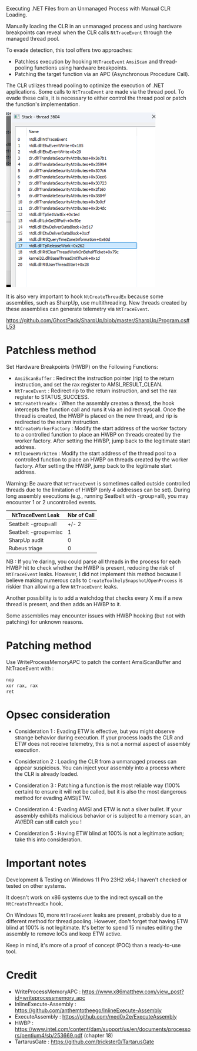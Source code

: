
Executing .NET Files from an Unmanaged Process with Manual CLR Loading.

Manually loading the CLR in an unmanaged process and using hardware breakpoints can reveal when the CLR calls ```NtTraceEvent``` through the managed thread pool.

To evade detection, this tool offers two approaches:

- Patchless execution by hooking ```NtTraceEvent``` ```AmsiScan``` and thread-pooling functions using hardware breakpoints.
- Patching the target function via an APC (Asynchronous Procedure Call).

The CLR utilizes thread pooling to optimize the execution of .NET applications. Some calls to ```NtTraceEvent``` are made via the thread pool. 
To evade these calls, it is necessary to either control the thread pool or patch the function's implementation.

![image info](./img/img1.png)

It is also very important to hook ```NtCreateThreadEx``` because some assemblies, such as SharpUp, use multithreading. New threads created by these assemblies can generate telemetry via ```NtTraceEvent```.

https://github.com/GhostPack/SharpUp/blob/master/SharpUp/Program.cs#L53

# Patchless method

Set Hardware Breakpoints (HWBP) on the Following Functions:

- ```AmsiScanBuffer``` : Redirect the instruction pointer (rip) to the return instruction, and set the rax register to AMSI_RESULT_CLEAN.
- ```NtTraceEvent``` : Redirect rip to the return instruction, and set the rax register to STATUS_SUCCESS.
- ```NtCreateThreadEx``` : When the assembly creates a thread, the hook intercepts the function call and runs it via an indirect syscall. Once the thread is created, the HWBP is placed on the new thread, and rip is redirected to the return instruction.
- ```NtCreateWorkerFactory``` : Modify the start address of the worker factory to a controlled function to place an HWBP on threads created by the worker factory. After setting the HWBP, jump back to the legitimate start address.
- ```RtlQueueWorkItem``` : Modify the start address of the thread pool to a controlled function to place an HWBP on threads created by the worker factory. After setting the HWBP, jump back to the legitimate start address.

Warning: 
Be aware that ```NtTraceEvent``` is sometimes called outside controlled threads due to the limitation of HWBP (only 4 addresses can be set). During long assembly executions (e.g., running Seatbelt with -group=all), you may encounter 1 or 2 uncontrolled events.

| NtTraceEvent Leak            | Nbr of Call |
|------------------------------|-------------|
| Seatbelt -group=all          | +/- 2       |
| Seatbelt -group=misc         | 1           |
| SharpUp audit                | 0           |
| Rubeus triage                | 0           |

NB : If you're daring, you could parse all threads in the process for each HWBP hit to check whether the HWBP is present, reducing the risk of ```NtTraceEvent``` leaks. However, I did not implement this method because I believe making numerous calls to ```CreateToolhelpSnapshot```/```OpenProcess``` is riskier than allowing a few ```NtTraceEvent``` leaks.

Another possibility is to add a watchdog that checks every X ms if a new thread is present, and then adds an HWBP to it.

Some assemblies may encounter issues with HWBP hooking (but not with patching) for unknown reasons.

# Patching method

Use WriteProcessMemoryAPC to patch the content AmsiScanBuffer and NtTraceEvent with : 

```
nop
xor rax, rax
ret
```

# Opsec consideration

- Consideration 1 :
Evading ETW is effective, but you might observe strange behavior during execution. If your process loads the CLR and ETW does not receive telemetry, this is not a normal aspect of assembly execution.

- Consideration 2 :
Loading the CLR from a unmanaged process can appear suspicious. You can inject your assembly into a process where the CLR is already loaded.

- Consideration 3 :
Patching a function is the most reliable way (100% certain) to ensure it will not be called, but it is also the most dangerous method for evading AMSI/ETW.

- Consideration 4 :
Evading AMSI and ETW is not a silver bullet. If your assembly exhibits malicious behavior or is subject to a memory scan, an AV/EDR can still catch you !

- Consideration 5 :
Having ETW blind at 100% is not a legitimate action; take this into consideration.


# Important notes

Development & Testing on Windows 11 Pro 23H2 x64; I haven't checked or tested on other systems.

It doesn't work on x86 systems due to the indirect syscall on the ```NtCreateThreadEx``` hook.

On Windows 10, more ```NtTraceEvent``` leaks are present, probably due to a different method for thread pooling. However, don't forget that having ETW blind at 100% is not legitimate. It's better to spend 15 minutes editing the assembly to remove IoCs and keep ETW active.

Keep in mind, it's more of a proof of concept (POC) than a ready-to-use tool.

# Credit

- WriteProcessMemoryAPC : https://www.x86matthew.com/view_post?id=writeprocessmemory_apc
- InlineExecute-Assembly : https://github.com/anthemtotheego/InlineExecute-Assembly
- ExecuteAssembly : https://github.com/med0x2e/ExecuteAssembly
- HWBP : https://www.intel.com/content/dam/support/us/en/documents/processors/pentium4/sb/253669.pdf (chapter 18)
- TartarusGate : https://github.com/trickster0/TartarusGate
